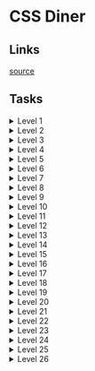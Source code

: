 # CSS Diner

## Links
[source](https://flukeout.github.io)

## Tasks

<details>
  <summary>Level 1</summary>

  plate

</details>

<details>
  <summary>Level 2</summary>

  bento

</details>

<details>
  <summary>Level 3</summary>

  #fancy

</details>

<details>
  <summary>Level 4</summary>

  plate apple

</details>

<details>
  <summary>Level 5</summary>

  #fancy pickle

</details>

<details>
  <summary>Level 6</summary>

  .small

</details>

<details>
  <summary>Level 7</summary>

  orange.small

</details>

<details>
  <summary>Level 8</summary>

  bento orange.small

</details>

<details>
  <summary>Level 9</summary>

  bento, plate

</details>

<details>
  <summary>Level 10</summary>

  *

</details>

<details>
  <summary>Level 11</summary>

  plate *

</details>

<details>
  <summary>Level 12</summary>

  plate + *

</details>

<details>
  <summary>Level 13</summary>

  bento ~ pickle

</details>

<details>
  <summary>Level 14</summary>

  plate > apple

</details>

<details>
  <summary>Level 15</summary>

  plate orange:last-child

</details>

<details>
  <summary>Level 16</summary>

  plate apple:only-child, plate pickle:only-child

</details>

<details>
  <summary>Level 17</summary>

  .small:last-child

</details>

<details>
  <summary>Level 18</summary>

  :nth-child(3)

</details>

<details>
  <summary>Level 19</summary>

  bento:nth-last-child(2)

</details>

<details>
  <summary>Level 20</summary>

  apple:first-of-type

</details>

<details>
  <summary>Level 21</summary>

  :nth-of-type(2n)

</details>

<details>
  <summary>Level 22</summary>

  :nth-of-type(2n + 3)

</details>

<details>
  <summary>Level 23</summary>

  apple:only-of-type

</details>

<details>
  <summary>Level 24</summary>

  .small:last-of-type

</details>

<details>
  <summary>Level 25</summary>

  bento:empty

</details>

<details>
  <summary>Level 26</summary>

  apple:not(.small)

</details>
